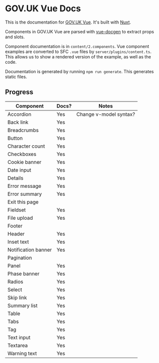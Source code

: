 # GOV.UK Vue Docs

This is the documentation for [GOV.UK Vue](https://github.com/govuk-vue/govuk-vue). It's built with [Nuxt](https://nuxt.com/).

Components in GOV.UK Vue are parsed with [vue-docgen](https://vue-styleguidist.github.io/docs/docgen-cli.html) to extract props and slots.

Component documentation is in `content/2.components`. Vue component examples are converted to SFC `.vue` files by 
`server/plugins/content.ts`. This allows us to show a rendered version of the example, as well as the code.

Documentation is generated by running `npm run generate`. This generates static files.

## Progress

| Component           | Docs? | Notes                  |
|---------------------|-------|------------------------|
| Accordion           | Yes   | Change v-model syntax? |
| Back link           | Yes   |                        |
| Breadcrumbs         | Yes   |                        |
| Button              | Yes   |                        |
| Character count     | Yes   |                        |
| Checkboxes          | Yes   |                        |
| Cookie banner       | Yes   |                        |
| Date input          | Yes   |                        |
| Details             | Yes   |                        |
| Error message       | Yes   |                        |
| Error summary       | Yes   |                        |
| Exit this page      |       |                        |
| Fieldset            | Yes   |                        |
| File upload         | Yes   |                        |
| Footer              |       |                        |
| Header              | Yes   |                        |
| Inset text          | Yes   |                        |
| Notification banner | Yes   |                        |
| Pagination          |       |                        |
| Panel               | Yes   |                        |
| Phase banner        | Yes   |                        |
| Radios              | Yes   |                        |
| Select              | Yes   |                        |
| Skip link           | Yes   |                        |
| Summary list        | Yes   |                        |
| Table               | Yes   |                        |
| Tabs                | Yes   |                        |
| Tag                 | Yes   |                        |
| Text input          | Yes   |                        |
| Textarea            | Yes   |                        |
| Warning text        | Yes   |                        |

